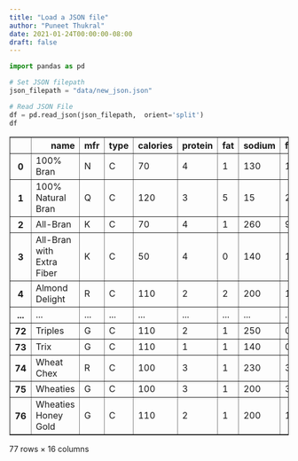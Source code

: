 ```yaml
---
title: "Load a JSON file"
author: "Puneet Thukral"
date: 2021-01-24T00:00:00-08:00
draft: false
---
```



```python
import pandas as pd
```


```python
# Set JSON filepath
json_filepath = "data/new_json.json"
```


```python
# Read JSON File
df = pd.read_json(json_filepath,  orient='split')
df
```




<div>
<style scoped>
    .dataframe tbody tr th:only-of-type {
        vertical-align: middle;
    }

    .dataframe tbody tr th {
        vertical-align: top;
    }

    .dataframe thead th {
        text-align: right;
    }
</style>
<table border="1" class="dataframe">
  <thead>
    <tr style="text-align: right;">
      <th></th>
      <th>name</th>
      <th>mfr</th>
      <th>type</th>
      <th>calories</th>
      <th>protein</th>
      <th>fat</th>
      <th>sodium</th>
      <th>fiber</th>
      <th>carbo</th>
      <th>sugars</th>
      <th>potass</th>
      <th>vitamins</th>
      <th>shelf</th>
      <th>weight</th>
      <th>cups</th>
      <th>rating</th>
    </tr>
  </thead>
  <tbody>
    <tr>
      <th>0</th>
      <td>100% Bran</td>
      <td>N</td>
      <td>C</td>
      <td>70</td>
      <td>4</td>
      <td>1</td>
      <td>130</td>
      <td>10.0</td>
      <td>5.0</td>
      <td>6</td>
      <td>280</td>
      <td>25</td>
      <td>3</td>
      <td>1.0</td>
      <td>0.33</td>
      <td>68.402973</td>
    </tr>
    <tr>
      <th>1</th>
      <td>100% Natural Bran</td>
      <td>Q</td>
      <td>C</td>
      <td>120</td>
      <td>3</td>
      <td>5</td>
      <td>15</td>
      <td>2.0</td>
      <td>8.0</td>
      <td>8</td>
      <td>135</td>
      <td>0</td>
      <td>3</td>
      <td>1.0</td>
      <td>1.00</td>
      <td>33.983679</td>
    </tr>
    <tr>
      <th>2</th>
      <td>All-Bran</td>
      <td>K</td>
      <td>C</td>
      <td>70</td>
      <td>4</td>
      <td>1</td>
      <td>260</td>
      <td>9.0</td>
      <td>7.0</td>
      <td>5</td>
      <td>320</td>
      <td>25</td>
      <td>3</td>
      <td>1.0</td>
      <td>0.33</td>
      <td>59.425505</td>
    </tr>
    <tr>
      <th>3</th>
      <td>All-Bran with Extra Fiber</td>
      <td>K</td>
      <td>C</td>
      <td>50</td>
      <td>4</td>
      <td>0</td>
      <td>140</td>
      <td>14.0</td>
      <td>8.0</td>
      <td>0</td>
      <td>330</td>
      <td>25</td>
      <td>3</td>
      <td>1.0</td>
      <td>0.50</td>
      <td>93.704912</td>
    </tr>
    <tr>
      <th>4</th>
      <td>Almond Delight</td>
      <td>R</td>
      <td>C</td>
      <td>110</td>
      <td>2</td>
      <td>2</td>
      <td>200</td>
      <td>1.0</td>
      <td>14.0</td>
      <td>8</td>
      <td>-1</td>
      <td>25</td>
      <td>3</td>
      <td>1.0</td>
      <td>0.75</td>
      <td>34.384843</td>
    </tr>
    <tr>
      <th>...</th>
      <td>...</td>
      <td>...</td>
      <td>...</td>
      <td>...</td>
      <td>...</td>
      <td>...</td>
      <td>...</td>
      <td>...</td>
      <td>...</td>
      <td>...</td>
      <td>...</td>
      <td>...</td>
      <td>...</td>
      <td>...</td>
      <td>...</td>
      <td>...</td>
    </tr>
    <tr>
      <th>72</th>
      <td>Triples</td>
      <td>G</td>
      <td>C</td>
      <td>110</td>
      <td>2</td>
      <td>1</td>
      <td>250</td>
      <td>0.0</td>
      <td>21.0</td>
      <td>3</td>
      <td>60</td>
      <td>25</td>
      <td>3</td>
      <td>1.0</td>
      <td>0.75</td>
      <td>39.106174</td>
    </tr>
    <tr>
      <th>73</th>
      <td>Trix</td>
      <td>G</td>
      <td>C</td>
      <td>110</td>
      <td>1</td>
      <td>1</td>
      <td>140</td>
      <td>0.0</td>
      <td>13.0</td>
      <td>12</td>
      <td>25</td>
      <td>25</td>
      <td>2</td>
      <td>1.0</td>
      <td>1.00</td>
      <td>27.753301</td>
    </tr>
    <tr>
      <th>74</th>
      <td>Wheat Chex</td>
      <td>R</td>
      <td>C</td>
      <td>100</td>
      <td>3</td>
      <td>1</td>
      <td>230</td>
      <td>3.0</td>
      <td>17.0</td>
      <td>3</td>
      <td>115</td>
      <td>25</td>
      <td>1</td>
      <td>1.0</td>
      <td>0.67</td>
      <td>49.787445</td>
    </tr>
    <tr>
      <th>75</th>
      <td>Wheaties</td>
      <td>G</td>
      <td>C</td>
      <td>100</td>
      <td>3</td>
      <td>1</td>
      <td>200</td>
      <td>3.0</td>
      <td>17.0</td>
      <td>3</td>
      <td>110</td>
      <td>25</td>
      <td>1</td>
      <td>1.0</td>
      <td>1.00</td>
      <td>51.592193</td>
    </tr>
    <tr>
      <th>76</th>
      <td>Wheaties Honey Gold</td>
      <td>G</td>
      <td>C</td>
      <td>110</td>
      <td>2</td>
      <td>1</td>
      <td>200</td>
      <td>1.0</td>
      <td>16.0</td>
      <td>8</td>
      <td>60</td>
      <td>25</td>
      <td>1</td>
      <td>1.0</td>
      <td>0.75</td>
      <td>36.187559</td>
    </tr>
  </tbody>
</table>
<p>77 rows × 16 columns</p>
</div>


